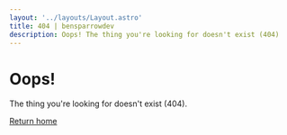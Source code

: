 ```yaml
---
layout: '../layouts/Layout.astro'
title: 404 | bensparrowdev
description: Oops! The thing you're looking for doesn't exist (404)
---
```


# Oops!
The thing you're looking for doesn't exist (404).


[Return home](/)